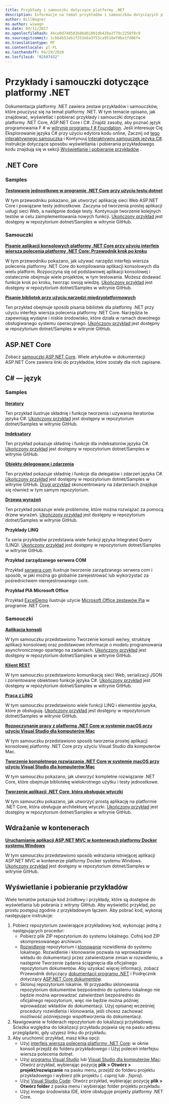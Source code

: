```yaml
---
title: Przykłady i samouczki dotyczące platformy .NET
description: Informacje na temat przykładów i samouczków dotyczących platformy .NET Core, ASP.NET Core i języka C#, które ułatwiają zapoznanie się z platformą .NET.
author: BillWagner
ms.author: wiwagn
ms.date: 04/11/2017
ms.openlocfilehash: 44ce0d740502686db1801db428a2f79c2250f8c0
ms.sourcegitcommit: 1cb64b53eb1f253e6a3f53ca9510ef0be1fd06fe
ms.translationtype: MT
ms.contentlocale: pl-PL
ms.lasthandoff: 04/29/2020
ms.locfileid: "82507432"
---
```

# <a name="net-samples-and-tutorials"></a>Przykłady i samouczki dotyczące platformy .NET

Dokumentacja platformy .NET zawiera zestaw przykładów i samouczków, które pouczysz się na temat platformy .NET. W tym temacie opisano, jak znajdować, wyświetlać i pobierać przykłady i samouczki dotyczące platformy .NET Core, ASP.NET Core i C#. Znajdź zasoby, aby poznać język programowania F # w [witrynie programu f # Foundation](https://fsharp.org/learn.html). Jeśli interesuje Cię Eksplorowanie języka C# przy użyciu edytora kodu online, Zacznij od [tego interaktywnego samouczka](https://dotnet.microsoft.com/learn/dotnet/in-browser-tutorial/1) i Kontynuuj [Interaktywny samouczek języka C#](../csharp/tutorials/intro-to-csharp/index.md). Instrukcje dotyczące sposobu wyświetlania i pobierania przykładowego kodu znajdują się w sekcji [Wyświetlanie i pobieranie przykładów](#viewing-and-downloading-samples) .

## <a name="net-core"></a>.NET Core

### <a name="samples"></a>Samples

**[Testowanie jednostkowe w programie .NET Core przy użyciu testu dotnet](../core/testing/unit-testing-with-dotnet-test.md)**

W tym przewodniku pokazano, jak utworzyć aplikację sieci Web ASP.NET Core i powiązane testy jednostkowe. Zaczyna od tworzenia prostej aplikacji usługi sieci Web, a następnie dodaje testy. Kontynuuje tworzenie kolejnych testów w celu zaimplementowania nowych funkcji. [Ukończony przykład](https://github.com/dotnet/samples/tree/master/core/getting-started/unit-testing-using-dotnet-test) jest dostępny w repozytorium dotnet/Samples w witrynie GitHub.

### <a name="tutorials"></a>Samouczki

**[Pisanie aplikacji konsolowych platformy .NET Core przy użyciu interfejs wiersza polecenia platformy .NET Core: Przewodnik krok po kroku](../core/tutorials/cli-create-console-app.md)**

W tym przewodniku pokazano, jak używać narzędzi interfejs wiersza polecenia platformy .NET Core do kompilowania aplikacji konsolowych dla wielu platform. Rozpoczyna się od podstawowej aplikacji konsolowej i ostatecznie obejmuje wiele projektów, w tym testowania. Możesz dodawać funkcje krok po kroku, tworząc swoją wiedzę. [Ukończony przykład](https://github.com/dotnet/samples/tree/master/core/console-apps) jest dostępny w repozytorium dotnet/Samples w witrynie GitHub.

**[Pisanie bibliotek przy użyciu narzędzi międzyplatformowych](../core/tutorials/libraries.md)**

Ten przykład obejmuje sposób pisania bibliotek dla platformy .NET przy użyciu interfejs wiersza polecenia platformy .NET Core. Narzędzia te zapewniają wydajne i niskie środowisko, które działa w ramach dowolnego obsługiwanego systemu operacyjnego. [Ukończony przykład](https://github.com/dotnet/samples/tree/master/framework/libraries/frameworks-library) jest dostępny w repozytorium dotnet/Samples w witrynie GitHub.

## <a name="aspnet-core"></a>ASP.NET Core

Zobacz [samouczki ASP.NET Core](/aspnet/core/tutorials/). Wiele artykułów w dokumentacji ASP.NET Core zawiera linki do przykładów, które zostały dla nich zapisane.

## <a name="c-language"></a>C# — język

### <a name="samples"></a>Samples

**[Iteratory](../csharp/iterators.md)**

Ten przykład ilustruje składnię i funkcje tworzenia i używania iteratorów języka C#. [Ukończony przykład](https://github.com/dotnet/samples/tree/master/csharp/iterators) jest dostępny w repozytorium dotnet/Samples w witrynie GitHub.

**[Indeksatory](../csharp/indexers.md)**

Ten przykład pokazuje składnię i funkcje dla indeksatorów języka C#. [Ukończony przykład](https://github.com/dotnet/samples/tree/master/csharp/indexers) jest dostępny w repozytorium dotnet/Samples w witrynie GitHub.

**[Obiekty delegowane i zdarzenia](../csharp/delegates-overview.md)**

Ten przykład pokazuje składnię i funkcje dla delegatów i zdarzeń języka C#. [Ukończony przykład](https://github.com/dotnet/samples/tree/master/csharp/delegates-and-events) jest dostępny w repozytorium dotnet/Samples w witrynie GitHub. [Drugi przykład](https://github.com/dotnet/samples/tree/master/csharp/events) skoncentrowany na zdarzeniach znajduje się również w tym samym repozytorium.

**[Drzewa wyrażeń](../csharp/expression-trees.md)**

Ten przykład pokazuje wiele problemów, które można rozwiązać za pomocą drzew wyrażeń. [Ukończony przykład](https://github.com/dotnet/samples/tree/master/csharp/expression-trees) jest dostępny w repozytorium dotnet/Samples w witrynie GitHub.

**Przykłady LINQ**

Ta seria przykładów przedstawia wiele funkcji języka Integrated Query (LINQ). [Ukończony przykład](https://github.com/dotnet/samples/tree/master/core/linq/csharp) jest dostępny w repozytorium dotnet/Samples w witrynie GitHub.

**Przykład zarządzanego serwera COM**

Przykład [serwera com](https://github.com/dotnet/samples/tree/master/core/extensions/COMServerDemo) ilustruje tworzenie zarządzanego serwera com i sposób, w jaki można go globalnie zarejestrować lub wykorzystać za pośrednictwem nierejestrowanego com.

**Przykład PIA Microsoft Office**

Przykład [ExcelDemo](https://github.com/dotnet/samples/tree/master/core/extensions/ExcelDemo) ilustruje użycie [Microsoft Office zestawów Pia](/visualstudio/vsto/office-primary-interop-assemblies) w programie .NET Core.

### <a name="tutorials"></a>Samouczki

**[Aplikacja konsoli](../csharp/tutorials/console-teleprompter.md)**

W tym samouczku przedstawiono Tworzenie konsoli we/wy, strukturę aplikacji konsolowej oraz podstawowe informacje o modelu programowania asynchronicznego opartego na zadaniach. [Ukończony przykład](https://github.com/dotnet/samples/tree/master/csharp/getting-started/console-teleprompter) jest dostępny w repozytorium dotnet/Samples w witrynie GitHub.

**[Klient REST](../csharp/tutorials/console-webapiclient.md)**

W tym samouczku przedstawiono komunikację sieci Web, serializacji JSON i zorientowane obiektowo funkcje języka C#. [Ukończony przykład](https://github.com/dotnet/samples/tree/master/csharp/getting-started/console-webapiclient) jest dostępny w repozytorium dotnet/Samples w witrynie GitHub.

**[Praca z LINQ](../csharp/tutorials/working-with-linq.md)**

W tym samouczku przedstawiono wiele funkcji LINQ i elementów języka, które je obsługują. [Ukończony przykład](https://github.com/dotnet/samples/tree/master/csharp/getting-started/console-linq) jest dostępny w repozytorium dotnet/Samples w witrynie GitHub.

**[Rozpoczynanie pracy z platformą .NET Core w systemie macOS przy użyciu Visual Studio dla komputerów Mac](../core/tutorials/using-on-mac-vs.md)**

W tym samouczku przedstawiono sposób tworzenia prostej aplikacji konsolowej platformy .NET Core przy użyciu Visual Studio dla komputerów Mac.

**[Tworzenie kompletnego rozwiązania .NET Core w systemie macOS przy użyciu Visual Studio dla komputerów Mac](../core/tutorials/using-on-mac-vs-full-solution.md)**

W tym samouczku pokazano, jak utworzyć kompletne rozwiązanie .NET Core, które obejmuje bibliotekę wielokrotnego użytku i testy jednostkowe.

**[Tworzenie aplikacji .NET Core, która obsługuje wtyczki](../core/tutorials/creating-app-with-plugin-support.md)**

W tym samouczku pokazano, jak utworzyć prostą aplikację na platformie .NET Core, która obsługuje architekturę wtyczki. [Ukończony przykład](https://github.com/dotnet/samples/tree/master/core/extensions/AppWithPlugin) jest dostępny w repozytorium dotnet/Samples w witrynie GitHub.

## <a name="deploy-to-containers"></a>Wdrażanie w kontenerach

**[Uruchamianie aplikacji ASP.NET MVC w kontenerach platformy Docker systemu Windows](/aspnet/mvc/overview/deployment/docker-aspnetmvc)**

W tym samouczku przedstawiono sposób wdrażania istniejącej aplikacji ASP.NET MVC w kontenerze platformy Docker systemu Windows. [Ukończony przykład](https://github.com/dotnet/samples/tree/master/framework/docker/MVCRandomAnswerGenerator) jest dostępny w repozytorium dotnet/Samples w witrynie GitHub.

## <a name="viewing-and-downloading-samples"></a>Wyświetlanie i pobieranie przykładów

Wiele tematów pokazuje kod źródłowy i przykłady, które są dostępne do wyświetlania lub pobrania z witryny GitHub. Aby wyświetlić przykład, po prostu postępuj zgodnie z przykładowym łączem. Aby pobrać kod, wykonaj następujące instrukcje:

1. Pobierz repozytorium zawierające przykładowy kod, wykonując jedną z następujących procedur:
   * Pobierz plik ZIP repozytorium do systemu lokalnego. Cofnij kod ZIP skompresowanego archiwum.
   * [Rozwidlenie](https://help.github.com/articles/fork-a-repo/) repozytorium i [klonowanie](https://help.github.com/articles/cloning-a-repository/) rozwidlenia do systemu lokalnego. Rozwidlenie i klonowanie pozwala na wprowadzanie wkładu do dokumentacji przez zatwierdzanie zmian w rozwidleniu, a następnie Tworzenie żądania ściągnięcia dla oficjalnego repozytorium dokumentów. Aby uzyskać więcej informacji, zobacz Przewodnik dotyczący [dokumentacji programu .NET](https://docs.microsoft.com/contribute/dotnet/dotnet-contribute) i Podręcznik dotyczący [ASP.NET Core dokumentów](https://github.com/aspnet/AspNetCore.Docs/blob/master/CONTRIBUTING.md).
   * Sklonuj repozytorium lokalnie. W przypadku sklonowania repozytorium dokumentów bezpośrednio do systemu lokalnego nie będzie można wprowadzać zatwierdzeń bezpośrednio do oficjalnego repozytorium, więc nie będzie można później wprowadzać wkładów do dokumentacji. Użyj opisanej wcześniej procedury rozwidlenia i klonowania, jeśli chcesz zachować możliwość późniejszego współtworzenia do dokumentacji.
1. Nawigowanie w folderach repozytorium do lokalizacji przykładowej. Ścieżka względna do lokalizacji przykładu pojawia się na pasku adresu przeglądarki, gdy użyjesz linku do przykładu.
1. Aby uruchomić przykład, masz kilka opcji:
   * Użyj [interfejs wiersza polecenia platformy .NET Core](../core/tools/index.md): w oknie konsoli przejdź do folderu przykładowego i Użyj poleceń interfejsu wiersza polecenia dotnet.
   * Użyj [programu Visual Studio](https://visualstudio.microsoft.com/vs/?utm_medium=microsoft&utm_source=docs.microsoft.com&utm_campaign=inline+link) lub [Visual Studio dla komputerów Mac](https://visualstudio.microsoft.com/vs/mac/?utm_medium=microsoft&utm_source=docs.microsoft.com&utm_campaign=inline+link): Otwórz przykład, wybierając pozycję **plik > Otwórz > projekt/rozwiązanie** na pasku menu, przejdź do folderu projektu przykładowego i wybierz plik projektu (*. csproj* lub *. fsproj*).
   * Użyj [Visual Studio Code](https://code.visualstudio.com/): Otwórz przykład, wybierając pozycję **plik > Otwórz folder** z paska menu i wybierając folder projektu przykładu.
   * Użyj innego środowiska IDE, które obsługuje projekty platformy .NET Core.
